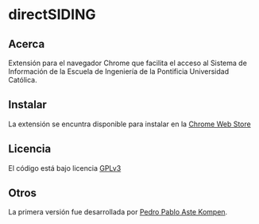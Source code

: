 directSIDING
============

Acerca
------

Extensión para el navegador Chrome que facilita el acceso al Sistema de Información de la Escuela de Ingeniería de la Pontificia Universidad Católica.

Instalar
--------

La extensión se encuntra disponible para instalar en la [Chrome Web Store][link webstore]

Licencia
--------
El código está bajo licencia [GPLv3](http://www.gnu.org/copyleft/gpl.html "Sitio oficial de la licencia")

Otros
----
La primera versión fue desarrollada por [Pedro Pablo Aste Kompen](http://www.wachunei.com "Sitio personal de Pedro Aste").

[link webstore]: https://chrome.google.com/webstore/detail/oojmieopbocohlebignkdhdnechocabc